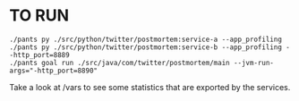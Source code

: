 TO RUN
================

    ./pants py ./src/python/twitter/postmortem:service-a --app_profiling
    ./pants py ./src/python/twitter/postmortem:service-b --app_profiling --http_port=8889
    ./pants goal run ./src/java/com/twitter/postmortem/main --jvm-run-args="-http_port=8890"

Take a look at /vars to see some statistics that are exported by the services.
